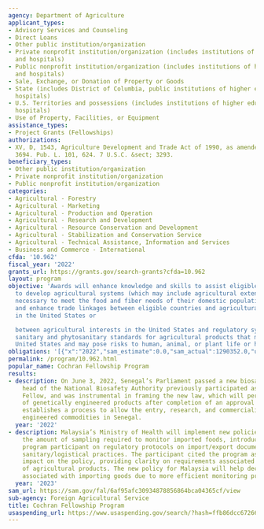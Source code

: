 ```yaml
---
agency: Department of Agriculture
applicant_types:
- Advisory Services and Counseling
- Direct Loans
- Other public institution/organization
- Private nonprofit institution/organization (includes institutions of higher education
  and hospitals)
- Public nonprofit institution/organization (includes institutions of higher education
  and hospitals)
- Sale, Exchange, or Donation of Property or Goods
- State (includes District of Columbia, public institutions of higher education and
  hospitals)
- U.S. Territories and possessions (includes institutions of higher education and
  hospitals)
- Use of Property, Facilities, or Equipment
assistance_types:
- Project Grants (Fellowships)
authorizations:
- XV, D, 1543, Agriculture Development and Trade Act of 1990, as amended. 104 Stat.
  3694. Pub. L. 101, 624. 7 U.S.C. &sect; 3293.
beneficiary_types:
- Other public institution/organization
- Private nonprofit institution/organization
- Public nonprofit institution/organization
categories:
- Agricultural - Forestry
- Agricultural - Marketing
- Agricultural - Production and Operation
- Agricultural - Research and Development
- Agricultural - Resource Conservation and Development
- Agricultural - Stabilization and Conservation Service
- Agricultural - Technical Assistance, Information and Services
- Business and Commerce - International
cfda: '10.962'
fiscal_year: '2022'
grants_url: https://grants.gov/search-grants?cfda=10.962
layout: program
objective: 'Awards will enhance knowledge and skills to assist eligible countries
  to develop agricultural systems (which may include agricultural extension services)
  necessary to meet the food and fiber needs of their domestic populations; and strengthen
  and enhance trade linkages between eligible countries and agricultural interests
  in the United States or

  between agricultural interests in the United States and regulatory systems governing
  sanitary and phytosanitary standards for agricultural products that may enter the
  United States and may pose risks to human, animal, or plant life or health.'
obligations: '[{"x":"2022","sam_estimate":0.0,"sam_actual":1290352.0,"usa_spending_actual":630332.82},{"x":"2023","sam_estimate":1324965.0,"sam_actual":1092365.0,"usa_spending_actual":172021.46},{"x":"2024","sam_estimate":2551235.0,"sam_actual":0.0,"usa_spending_actual":1956524.01}]'
permalink: /program/10.962.html
popular_name: Cochran Fellowship Program
results:
- description: On June 3, 2022, Senegal’s Parliament passed a new biosafety law.  The
    head of the National Biosafety Authority previously participated as a Cochran
    Fellow, and was instrumental in framing the new law, which will permit the entry
    of genetically engineered products after completion of an approval process and
    establishes a process to allow the entry, research, and commercialization of genetically
    engineered commodities in Senegal.
  year: '2022'
- description: Malaysia’s Ministry of Health will implement new policies related to
    the amount of sampling required to monitor imported foods, introduced by a 2023
    program participant on regulatory protocols on import/export documentation and
    sanitary/logistical practices. The participant cited the program as having a significant
    impact on the policy, providing clarity on requirements associated with the importation
    of agricultural products. The new policy for Malaysia will help decrease the costs
    associated with importing goods due to more efficient monitoring practices.
  year: '2023'
sam_url: https://sam.gov/fal/6af95afc30934878856864bca04365cf/view
sub-agency: Foreign Agricultural Service
title: Cochran Fellowship Program
usaspending_url: https://www.usaspending.gov/search/?hash=ffb86dcc6726699a6d02ea723d482e77
---
```

